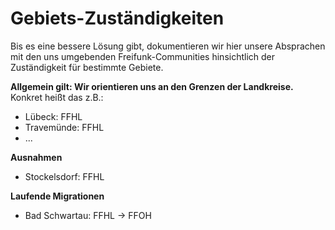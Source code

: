 # Gebiets-Zuständigkeiten

Bis es eine bessere Lösung gibt, dokumentieren wir hier unsere Absprachen mit den uns umgebenden Freifunk-Communities hinsichtlich der Zuständigkeit für bestimmte Gebiete.

__Allgemein gilt: Wir orientieren uns an den Grenzen der Landkreise.__<br>
Konkret heißt das z.B.:
  * Lübeck: FFHL
  * Travemünde: FFHL
  * ...

__Ausnahmen__
  * Stockelsdorf: FFHL

__Laufende Migrationen__
  * Bad Schwartau: FFHL → FFOH
